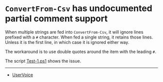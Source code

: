 # `ConvertFrom-Csv` has undocumented partial comment support

When multiple strings are fed into `ConvertFrom-Csv`, it will ignore lines
prefixed with a `#` character. When fed a single string, it retains those
lines. Unless it is the first line, in which case it is ignored either way.

The workaround is to use double quotes around the item with the leading `#`.

The script [Test-1.ps1](Test-1.ps1) shows the issue.

***

- [UserVoice](https://windowsserver.uservoice.com/forums/301869-powershell/suggestions/15121617-convertfrom-csv-has-undocumented-partial-comment-s)
